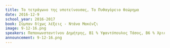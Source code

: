 ```yaml
---
title: Το τετράγωνο της υποτείνουσας, Το Πυθαγόρειο θεώρημα  
date: 2016-12-9
school_year: 2016-2017
book: Σύμπαν δίχως λέξεις - Ντάνα Μακένζι 
image: 9-12-16.png
speakers: Παπακωνσταντίνου Δημήτρης, Β1 % Υφαντόπουλος Τάσος, Β6 % Χριστόπουλος Γιώργος, Β1 
announcement: 9-12-16.png
---
```


